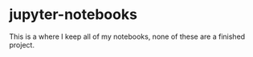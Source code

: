 # jupyter-notebooks
This is a where I keep all of my notebooks, none of these are a finished project.
